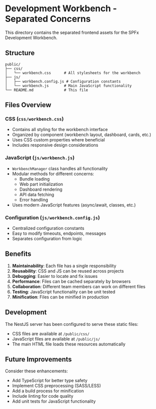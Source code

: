# Development Workbench - Separated Concerns

This directory contains the separated frontend assets for the SPFx Development Workbench.

## Structure

```
public/
├── css/
│   └── workbench.css      # All stylesheets for the workbench
├── js/
│   ├── workbench.config.js # Configuration constants
│   └── workbench.js       # Main JavaScript functionality
└── README.md              # This file
```

## Files Overview

### CSS (`css/workbench.css`)
- Contains all styling for the workbench interface
- Organized by component (workbench layout, dashboard, cards, etc.)
- Uses CSS custom properties where beneficial
- Includes responsive design considerations

### JavaScript (`js/workbench.js`)
- `WorkbenchManager` class handles all functionality
- Modular methods for different concerns:
  - Bundle loading
  - Web part initialization 
  - Dashboard rendering
  - API data fetching
  - Error handling
- Uses modern JavaScript features (async/await, classes, etc.)

### Configuration (`js/workbench.config.js`)
- Centralized configuration constants
- Easy to modify timeouts, endpoints, messages
- Separates configuration from logic

## Benefits

1. **Maintainability**: Each file has a single responsibility
2. **Reusability**: CSS and JS can be reused across projects
3. **Debugging**: Easier to locate and fix issues
4. **Performance**: Files can be cached separately by browsers
5. **Collaboration**: Different team members can work on different files
6. **Testing**: JavaScript functionality can be unit tested
7. **Minification**: Files can be minified in production

## Development

The NestJS server has been configured to serve these static files:
- CSS files are available at `/public/css/`
- JavaScript files are available at `/public/js/`
- The main HTML file loads these resources automatically

## Future Improvements

Consider these enhancements:
- Add TypeScript for better type safety
- Implement CSS preprocessing (SASS/LESS)
- Add a build process for minification
- Include linting for code quality
- Add unit tests for JavaScript functionality
